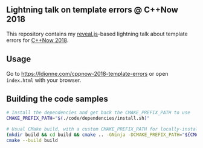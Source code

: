 ## Lightning talk on template errors @ C++Now 2018

This repository contains my [reveal.js][]-based lightning talk about template
errors for [C++Now 2018][].

## Usage
Go to https://ldionne.com/cppnow-2018-template-errors or open `index.html`
with your browser.

## Building the code samples
```sh
# Install the dependencies and get back the CMAKE_PREFIX_PATH to use
CMAKE_PREFIX_PATH="$(./code/dependencies/install.sh)"

# Usual CMake build, with a custom CMAKE_PREFIX_PATH for locally-installed dependencies
(mkdir build && cd build && cmake .. -GNinja -DCMAKE_PREFIX_PATH="${CMAKE_PREFIX_PATH}")
cmake --build build
```

<!-- Links -->
[C++Now 2018]: http://cppnow.org/history/2018
[reveal.js]: https://github.com/hakimel/reveal.js
